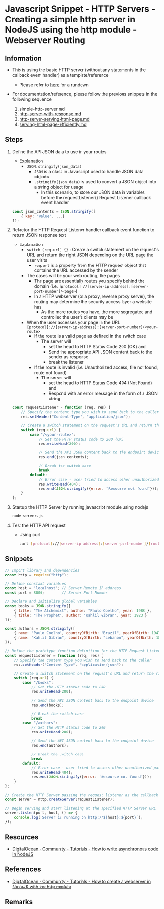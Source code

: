 # Javascript Snippet - HTTP Servers - Creating a simple http server in NodeJS using the http module - Webserver Routing

## Information
- This is using the basic HTTP server (without any statements in the callback event handler) as a template/reference
    + Please refer to [here](Docs/Programming/Web-Development/Javascript/Snippets/http-servers/nodejs-http-module/simple-http-server.md) for a rundown

- For documentation/reference, please follow the previous snippets in the following sequence
    1. [simple-http-server.md](Docs/Programming/Web-Development/Javascript/Snippets/http-servers/nodejs-http-module/simple-http-server.md)
    2. [http-server-with-response.md](Docs/Programming/Web-Development/Javascript/Snippets/http-servers/nodejs-http-module/http-server-with-response.md)
    3. [http-server-serving-html-page.md](Docs/Programming/Web-Development/Javascript/Snippets/http-servers/nodejs-http-module/http-server-serving-html-page.md)
    4. [serving-html-page-efficiently.md](Docs/Programming/Web-Development/Javascript/Snippets/http-servers/nodejs-http-module/serving-html-page-efficiently.md)

## Steps
1. Define the API JSON data to use in your routes
    - Explanation
        - `JSON.stringify(json_data)`
            + `JSON` is a class in Javascript used to handle JSON data objects
            - `.stringify(json_data)` is used to convert a JSON object into a string object for usage
                + In this scenario, to store our JSON data in variables before the requestListener() Request Listener callback event handler
    ```js
    const json_contents = JSON.stringify([
        { key: "value", ...}
    ]);
    ```

2. Refactor the HTTP Request Listener handler callback event function to return JSON response text
    - Explanation
        - `switch (req.url) {}` : Create a switch statement on the request's URL and return the right JSON depending on the URL page the user visits
            + `req.url` is a property from the HTTP request object that contains the URL accessed by the sender
        - The cases will be your web routing, the pages 
            + The page are essentially routes you specify behind the domain (i.e. `[protocol]://[server-ip-address]:[server-port-number]/<page>`)
            - In a HTTP webserver (or a proxy, reverse proxy server), the routing may determine the security access layer a website has
                + As the more routes you have, the more segregated and controlled the user's clients may be
        - When the user accesses your page in the URL `[protocol]://[server-ip-address]:[server-port-number]/<your-route>`
            - If the route is a valid page as defined in the switch case
                - The server will 
                    + set the head to HTTP Status Code 200 (OK) and
                    + Send the appropriate API JSON content back to the sender as response
                    + break the listener
            - If the route is invalid (i.e. Unauthorized access, file not found, route not found)
                - The server will
                    + set the head to HTTP Status Code 404 (Not Found) and
                    + Respond with an error message in the form of a JSON string
    ```js
    const requestListener = function (req, res) {
        // Specify the content type you wish to send back to the caller
        res.setHeader("Content-Type", "application/json");

        // Create a switch statement on the request's URL and return the right JSON depending on the URL page the user visits
        switch (req.url) {
            case "/<your-route>":
                // Set the HTTP status code to 200 (OK)
                res.writeHead(200);

                // Send the API JSON content back to the endpoint device
                res.end(json_contents);

                // Break the switch case
                break
            default:
                // Error case - user tried to access other unauthorized paths
                res.writeHead(404);
                res.end(JSON.stringify({error: "Resource not found"}));
        }
    };
    ```

3. Startup the HTTP Server by running javascript module using nodejs
    ```bash
    node server.js
    ```

4. Test the HTTP API request
    - Using curl
        ```bash
        curl [protocol]://[server-ip-address]:[server-port-number]/[route]
        ```

## Snippets

```js
// Import library and dependencies
const http = require("http");

// Define constant variables
const host = 'localhost'; // Server Remote IP address
const port = 8000;        // Server Port Number

// Declare and Initialize global variables
const books = JSON.stringify([
    { title: "The Alchemist", author: "Paulo Coelho", year: 1988 },
    { title: "The Prophet", author: "Kahlil Gibran", year: 1923 }
]);

const authors = JSON.stringify([
    { name: "Paulo Coelho", countryOfBirth: "Brazil", yearOfBirth: 1947 },
    { name: "Kahlil Gibran", countryOfBirth: "Lebanon", yearOfBirth: 1883 }
]);

// Define the prototype function definition for the HTTP Request Listener function
const requestListener = function (req, res) {
    // Specify the content type you wish to send back to the caller
    res.setHeader("Content-Type", "application/json");

    // Create a switch statement on the request's URL and return the right JSON depending on the URL page the user visits
    switch (req.url) {
        case "/books":
            // Set the HTTP status code to 200
            res.writeHead(200);

            // Send the API JSON content back to the endpoint device
            res.end(books);

            // Break the switch case
            break
        case "/authors":
            // Set the HTTP status code to 200
            res.writeHead(200);

            // Send the API JSON content back to the endpoint device
            res.end(authors);

            // Break the switch case
            break
        default:
            // Error case - user tried to access other unauthorized paths
            res.writeHead(404);
            res.end(JSON.stringify({error: "Resource not found"}));
    }
};

// Create the HTTP Server passing the request listener as the callback event handler
const server = http.createServer(requestListener);

// Begin serving and start listening at the specified HTTP Server URL '[protocol]://[server-ip-address]:[server-port-number]'
server.listen(port, host, () => {
    console.log(`Server is running on http://${host}:${port}`);
});
```

## Resources
+ [DigitalOcean - Community - Tutorials - How to write asynchronous code in NodeJS](https://www.digitalocean.com/community/tutorials/how-to-write-asynchronous-code-in-node-js)

## References
+ [DigitalOcean - Community - Tutorials - How to create a webserver in NodeJS with the http module](https://www.digitalocean.com/community/tutorials/how-to-create-a-web-server-in-node-js-with-the-http-module)

## Remarks

